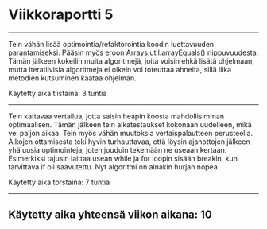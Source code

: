 # Viikkoraportti 5
---
Tein vähän lisää optimointia/refaktorointia koodin luettavuuden parantamiseksi. Pääsin myös eroon Arrays.util.arrayEquals() riippuvuudesta. Tämän jälkeen kokeilin muita algoritmejä, joita voisin ehkä lisätä ohjelmaan, mutta iteratiivisia algoritmeja ei oikein voi toteuttaa ahneita, sillä liika metodien kutsuminen kaataa ohjelman.

Käytetty aika tiistaina: 3 tuntia

---
Tein kattavaa vertailua, jotta saisin heapin koosta mahdollisimman optimaalisen. Tämän jälkeen tein aikatestaukset kokonaan uudelleen, mikä vei paljon aikaa. Tein myös vähän muutoksia vertaispalautteen perusteella. Aikojen ottamisesta teki hyvin turhauttavaa, että löysin ajanottojen jälkeen yhä uusia optimointeja, joten jouduin tekemään ne useaan kertaan. Esimerkiksi tajusin laittaa usean while ja for loopin sisään breakin, kun tarvittava if oli saavutettu. Nyt algoritmi on ainakin hurjan nopea.

Käytetty aika torstaina: 7 tuntia

---
Käytetty aika yhteensä viikon aikana: 10
-